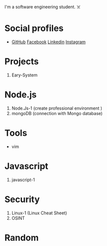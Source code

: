 I'm a software engineering student. :skull_and_crossbones:


# Social profiles 
* [GitHub](https://www.github.com/Adosh74) [Facebook](https://www.facebook.com/shebl74) [Linkedin](https://www.linkedin.com/in/shebl74) [Instagram](https://www.instagram.com/shebl0x01) 


# Projects
  1. Eary-System
# Node.js
 1. Node.Js-1 (create professional environment )
 2. mongoDB (connection with Mongo database)

# Tools
  * vim


# Javascript
 1. javascript-1

# Security
 1. Linux-1 (Linux Cheat Sheet)
 2. OSINT

# Random

    



